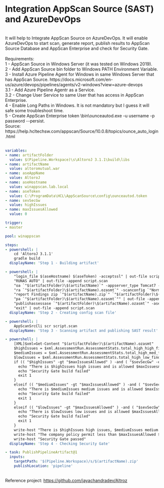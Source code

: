 # Integration AppScan Source (SAST) and AzureDevOps
</br>
It will help to Integrate AppScan Source on AzureDevOps. It will enable AzureDevOps to start scan, generate report, publish results to AppScan Source Database and AppScan Enterprise and check for Security Gate.<br>
<br>
Requirements:<br>
1 - AppScan Source in Windows Server (it was tested on Windows 2019).<br>
2 - Add AppScan Source bin folder to Windows PATH Environment Variable.<br>
3 - Install Azure Pipeline Agent for Windows in same Windows Server that has AppScan Source. https://docs.microsoft.com/en-us/azure/devops/pipelines/agents/v2-windows?view=azure-devops<br>
3.1 - Add Azure Pipeline Agentr as a Service.<br>
3.2 - Change User Service to same User that has access in AppScan Enterprise.<br>
4 - Enable Long Paths in Windows. It is not mandatory but I guess it will safe some troubleshoot time.<br>
5 - Create AppScan Enterprise token <install_dir>\bin\ounceautod.exe -u username -p password --persist.<br>
  Source: https://help.hcltechsw.com/appscan/Source/10.0.8/topics/ounce_auto_login.html <br>
  <br>

```yaml
variables:
- name: artifactFolder
  value: $(Pipeline.Workspace)\s\AltoroJ 3.1.1\build\libs
- name: artifactName
  value: altoromutual.war
- name: aseAppName
  value: AltoroJ
- name: aseHostname
  value: winappscan.lab.local
- name: aseToken
  value: C:\ProgramData\HCL\AppScanSource\config\ounceautod.token
- name: sevSecGw
  value: highIssues
- name: maxIssuesAllowed
  value: 0

trigger:
- master

pool: winappscan

steps:
- powershell: |
    cd 'AltoroJ 3.1.1'
    gradle build
  displayName: 'Step 1 - Building artifact'

- powershell: |
    "login_file $(aseHostname) $(aseToken) -acceptssl" | out-file script.scan
    "RUNAS AUTO" | out-file -append script.scan
    "oa `"$(artifactFolder)\$(artifactName)`" -appserver_type Tomcat7 -no_ear_project" | out-file -append script.scan
    "ra `"$(artifactFolder)\$(artifactName).ozasmt`" -scanconfig `"Normal scan`" -name `"$(artifactName)-$(Build.BuildNumber)`"" | out-file -append script.scan
    "report Findings zip `"$(artifactName).zip`" `"$(artifactFolder)\$(artifactName).ozasmt`" -includeSrcBefore:5 -includeSrcAfter:5 -includeTrace:definitive -includeTrace:suspect -includeHowToFix" | out-file -append script.scan
    "pa `"$(artifactFolder)\$(artifactName).ozasmt`"" | out-file -append script.scan
    "publishassessase `"$(artifactFolder)\$(artifactName).ozasmt`" -aseapplication `"$(aseAppName)`" -name `"$(artifactName)-$(Build.BuildNumber)`"" | out-file -append script.scan
    "exit" | out-file -append script.scan
  displayName: 'Step 2 - Creating config scan file'

- powershell: |
    AppScanSrcCli scr script.scan
  displayName: 'Step 3 - Scanning artifact and publishing SAST result'

- powershell: |
    [XML]$xml=Get-Content "$(artifactFolder)\$(artifactName).ozasmt"
    $highIssues = $xml.AssessmentRun.AssessmentStats.total_high_high_finding
    $mediumIssues = $xml.AssessmentRun.AssessmentStats.total_high_med_finding
    $lowIssues = $xml.AssessmentRun.AssessmentStats.total_high_low_finding
    if (( "$highIssues" -gt "$maxIssuesAllowed" ) -and ( "$sevSecGw" -eq "highIssues" )) {
      echo "There is $highIssues high issues and is allowed $maxIssuesAllowed"
      echo "Security Gate build failed"
      exit 1
    }
    elseif (( "$mediumIssues" -gt "$maxIssuesAllowed" ) -and ( "$sevSecGw" -eq "mediumIssues" )) {
      echo "There is $mediumIssues medium issues and is allowed $maxIssuesAllowed"
      echo "Security Gate build failed"
      exit 1
    }
    elseif (( "$lowIssues" -gt "$maxIssuesAllowed" ) -and ( "$sevSecGw" -eq "lowIssues" )) {
      echo "There is $lowIssues low issues and is allowed $maxIssuesAllowed"
      echo "Security Gate build failed"
      exit 1
    }
    write-host "There is $highIssues high issues, $mediumIssues medium issues and $lowIssues low issues"
    write-host "The company policy permit less than $maxIssuesAllowed $sevSecGw severity"
    write-host "Security Gate passed"
  displayName: 'Step 4 - Checking Security Gate'

- task: PublishPipelineArtifact@1
  inputs:
    targetPath: '$(Pipeline.Workspace)/s/$(artifactName).zip'
    publishLocation: 'pipeline'
```
<br>Reference project: https://github.com/jayachandradev/Altroz
